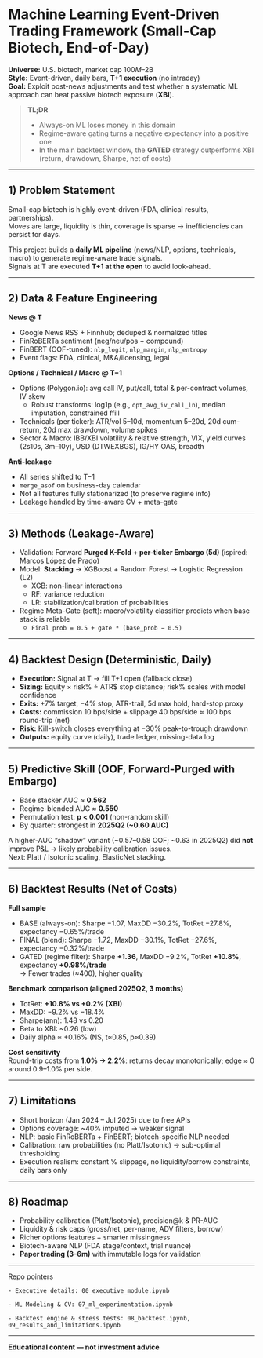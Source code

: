 #  Machine Learning Event-Driven Trading Framework (Small-Cap Biotech, End-of-Day)

**Universe:** U.S. biotech, market cap $100M–$2B  
**Style:** Event-driven, daily bars, **T+1 execution** (no intraday)  
**Goal:** Exploit post-news adjustments and test whether a systematic ML approach can beat passive biotech exposure (**XBI**).

> **TL;DR**  
> - Always-on ML loses money in this domain  
> - Regime-aware gating turns a negative expectancy into a positive one  
> - In the main backtest window, the **GATED** strategy outperforms XBI (return, drawdown, Sharpe, net of costs)

---

## 1) Problem Statement

Small-cap biotech is highly event-driven (FDA, clinical results, partnerships).  
Moves are large, liquidity is thin, coverage is sparse → inefficiencies can persist for days.  

This project builds a **daily ML pipeline** (news/NLP, options, technicals, macro) to generate regime-aware trade signals.  
Signals at T are executed **T+1 at the open** to avoid look-ahead.

---

## 2) Data & Feature Engineering

**News @ T**
- Google News RSS + Finnhub; deduped & normalized titles  
- FinRoBERTa sentiment (neg/neu/pos + compound)  
- FinBERT (OOF-tuned): `nlp_logit`, `nlp_margin`, `nlp_entropy`  
- Event flags: FDA, clinical, M&A/licensing, legal  

**Options / Technical / Macro @ T−1**
- Options (Polygon.io): avg call IV, put/call, total & per-contract volumes, IV skew  
  - Robust transforms: log1p (e.g., `opt_avg_iv_call_ln`), median imputation, constrained ffill  
- Technicals (per ticker): ATR/vol 5–10d, momentum 5–20d, 20d cum-return, 20d max drawdown, volume spikes  
- Sector & Macro: IBB/XBI volatility & relative strength, VIX, yield curves (2s10s, 3m–10y), USD (DTWEXBGS), IG/HY OAS, breadth  

**Anti-leakage**
- All series shifted to T−1  
- `merge_asof` on business-day calendar  
- Not all features fully stationarized (to preserve regime info)  
- Leakage handled by time-aware CV + meta-gate  

---

## 3) Methods (Leakage-Aware)

- Validation: Forward **Purged K-Fold + per-ticker Embargo (5d)** (ispired: Marcos López de Prado)  
- Model: **Stacking** → XGBoost + Random Forest → Logistic Regression (L2)  
  - XGB: non-linear interactions  
  - RF: variance reduction  
  - LR: stabilization/calibration of probabilities  
- Regime Meta-Gate (soft): macro/volatility classifier predicts when base stack is reliable  
  - `Final prob = 0.5 + gate * (base_prob − 0.5)`

---

## 4) Backtest Design (Deterministic, Daily)

- **Execution:** Signal at T → fill T+1 open (fallback close)  
- **Sizing:** Equity × risk% ÷ ATR$ stop distance; risk% scales with model confidence  
- **Exits:** +7% target, −4% stop, ATR-trail, 5d max hold, hard-stop proxy  
- **Costs:** commission 10 bps/side + slippage 40 bps/side ≈ 100 bps round-trip (net)  
- **Risk:** Kill-switch closes everything at −30% peak-to-trough drawdown  
- **Outputs:** equity curve (daily), trade ledger, missing-data log  

---

## 5) Predictive Skill (OOF, Forward-Purged with Embargo)

- Base stacker AUC ≈ **0.562**  
- Regime-blended AUC ≈ **0.550**  
- Permutation test: **p < 0.001** (non-random skill)  
- By quarter: strongest in **2025Q2 (~0.60 AUC)**  

A higher-AUC “shadow” variant (~0.57–0.58 OOF; ~0.63 in 2025Q2) did **not** improve P&L → likely probability calibration issues.  
Next: Platt / Isotonic scaling, ElasticNet stacking.

---

## 6) Backtest Results (Net of Costs)

**Full sample**
- BASE (always-on): Sharpe −1.07, MaxDD −30.2%, TotRet −27.8%, expectancy −0.65%/trade  
- FINAL (blend): Sharpe −1.72, MaxDD −30.1%, TotRet −27.6%, expectancy −0.32%/trade  
- GATED (regime filter): Sharpe **+1.36**, MaxDD −9.2%, TotRet **+10.8%**, expectancy **+0.98%/trade**  
→ Fewer trades (≈400), higher quality  

**Benchmark comparison (aligned 2025Q2, 3 months)**
- TotRet: **+10.8% vs +0.2% (XBI)**  
- MaxDD: −9.2% vs −18.4%  
- Sharpe(ann): 1.48 vs 0.20  
- Beta to XBI: ~0.26 (low)  
- Daily alpha ≈ +0.16% (NS, t≈0.85, p≈0.39)  

**Cost sensitivity**  
Round-trip costs from **1.0% → 2.2%**: returns decay monotonically; edge ≈ 0 around 0.9–1.0% per side.

---

## 7) Limitations

- Short horizon (Jan 2024 – Jul 2025) due to free APIs  
- Options coverage: ~40% imputed → weaker signal  
- NLP: basic FinRoBERTa + FinBERT; biotech-specific NLP needed  
- Calibration: raw probabilities (no Platt/Isotonic) → sub-optimal thresholding  
- Execution realism: constant % slippage, no liquidity/borrow constraints, daily bars only  

---

## 8) Roadmap

- Probability calibration (Platt/Isotonic), precision@k & PR-AUC  
- Liquidity & risk caps (gross/net, per-name, ADV filters, borrow)  
- Richer options features + smarter missingness  
- Biotech-aware NLP (FDA stage/context, trial nuance)  
- **Paper trading (3–6m)** with immutable logs for validation  

---

Repo pointers

	- Executive details: 00_executive_module.ipynb
 
	- ML Modeling & CV: 07_ml_experimentation.ipynb
 
	- Backtest engine & stress tests: 08_backtest.ipynb, 09_results_and_limitations.ipynb
---

 **Educational content — not investment advice**
